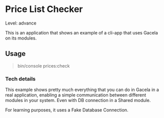 # Price List Checker

Level: advance

This is an application that shows an example of a cli-app that uses Gacela on its modules.

## Usage

> bin/console prices:check

### Tech details

This example shows pretty much everything that you can do in Gacela in a real application, enabling a simple
communication between different modules in your system. Even with DB connection in a Shared module.

For learning purposes, it uses a Fake Database Connection.
